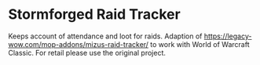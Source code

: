 # Stormforged Raid Tracker

Keeps account of attendance and loot for raids. Adaption of https://legacy-wow.com/mop-addons/mizus-raid-tracker/ to work with World of Warcraft Classic. For retail please use the original project.